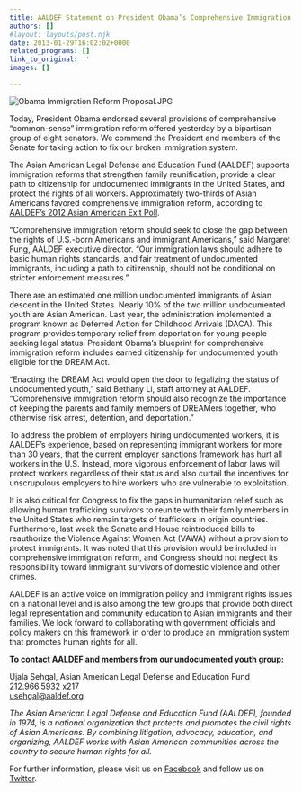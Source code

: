 ```yaml
---
title: AALDEF Statement on President Obama’s Comprehensive Immigration Reform Proposal
authors: []
#layout: layouts/post.njk
date: 2013-01-29T16:02:02+0000
related_programs: []
link_to_original: ''
images: []

---
```

![Obama Immigration Reform Proposal.JPG](/uploads/Obama%20Immigration%20Reform%20Proposal-thumb-240x148-708.jpg)

Today, President Obama endorsed several provisions of comprehensive “common-sense” immigration reform offered yesterday by a bipartisan group of eight senators. We commend the President and members of the Senate for taking action to fix our broken immigration system.

The Asian American Legal Defense and Education Fund (AALDEF) supports immigration reforms that strengthen family reunification, provide a clear path to citizenship for undocumented immigrants in the United States, and protect the rights of all workers. Approximately two-thirds of Asian Americans favored comprehensive immigration reform, according to [AALDEF’s 2012 Asian American Exit Poll](/press-release/new-findings-asian-american-vote-in-2012-varied-widely-by-ethnic-group-and-geographic-location/).

“Comprehensive immigration reform should seek to close the gap between the rights of U.S.-born Americans and immigrant Americans,” said Margaret Fung, AALDEF executive director. “Our immigration laws should adhere to basic human rights standards, and fair treatment of undocumented immigrants, including a path to citizenship, should not be conditional on stricter enforcement measures.”

There are an estimated one million undocumented immigrants of Asian descent in the United States. Nearly 10% of the two million undocumented youth are Asian American. Last year, the administration implemented a program known as Deferred Action for Childhood Arrivals (DACA). This program provides temporary relief from deportation for young people seeking legal status. President Obama’s blueprint for comprehensive immigration reform includes earned citizenship for undocumented youth eligible for the DREAM Act.

“Enacting the DREAM Act would open the door to legalizing the status of undocumented youth,” said Bethany Li, staff attorney at AALDEF. “Comprehensive immigration reform should also recognize the importance of keeping the parents and family members of DREAMers together, who otherwise risk arrest, detention, and deportation.”

To address the problem of employers hiring undocumented workers, it is AALDEF’s experience, based on representing immigrant workers for more than 30 years, that the current employer sanctions framework has hurt all workers in the U.S. Instead, more vigorous enforcement of labor laws will protect workers regardless of their status and also curtail the incentives for unscrupulous employers to hire workers who are vulnerable to exploitation.

It is also critical for Congress to fix the gaps in humanitarian relief such as allowing human trafficking survivors to reunite with their family members in the United States who remain targets of traffickers in origin countries. Furthermore, last week the Senate and House reintroduced bills to reauthorize the Violence Against Women Act (VAWA) without a provision to protect immigrants. It was noted that this provision would be included in comprehensive immigration reform, and Congress should not neglect its responsibility toward immigrant survivors of domestic violence and other crimes.

AALDEF is an active voice on immigration policy and immigrant rights issues on a national level and is also among the few groups that provide both direct legal representation and community education to Asian immigrants and their families. We look forward to collaborating with government officials and policy makers on this framework in order to produce an immigration system that promotes human rights for all.

**To contact AALDEF and members from our undocumented youth group:**

Ujala Sehgal, Asian American Legal Defense and Education Fund  
212\.966.5932 x217  
[usehgal@aaldef.org](mailto:usehgal@aaldef.org)

_The Asian American Legal Defense and Education Fund (AALDEF), founded in 1974, is a national organization that protects and promotes the civil rights of Asian Americans. By combining litigation, advocacy, education, and organizing, AALDEF works with Asian American communities across the country to secure human rights for all._

For further information, please visit us on [Facebook](https://www.facebook.com/pages/Asian-American-Legal-Defense-and-Education-Fund-AALDEF/298112369682) and follow us on [Twitter](https://twitter.com/aaldef).